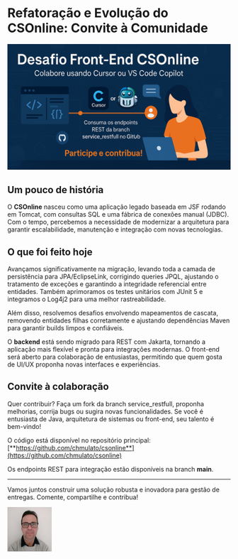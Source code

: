 # Refatoração e Evolução do CSOnline: Convite à Comunidade

![Participe do desafio](/articles/assets/img/2025_07_27_IMAGE_001.png)

## Um pouco de história

O **CSOnline** nasceu como uma aplicação legado baseada em JSF rodando em Tomcat, com consultas SQL e uma fábrica de conexões manual (JDBC). Com o tempo, percebemos a necessidade de modernizar a arquitetura para garantir escalabilidade, manutenção e integração com novas tecnologias.

## O que foi feito hoje

Avançamos significativamente na migração, levando toda a camada de persistência para JPA/EclipseLink, corrigindo queries JPQL, ajustando o tratamento de exceções e garantindo a integridade referencial entre entidades. Também aprimoramos os testes unitários com JUnit 5 e integramos o Log4j2 para uma melhor rastreabilidade.

Além disso, resolvemos desafios envolvendo mapeamentos de cascata, removendo entidades filhas corretamente e ajustando dependências Maven para garantir builds limpos e confiáveis.

O **backend** está sendo migrado para REST com Jakarta, tornando a aplicação mais flexível e pronta para integrações modernas. O front-end será aberto para colaboração de entusiastas, permitindo que quem gosta de UI/UX proponha novas interfaces e experiências.

## Convite à colaboração

Quer contribuir? Faça um fork da branch service_restfull, proponha melhorias, corrija bugs ou sugira novas funcionalidades. Se você é entusiasta de Java, arquitetura de sistemas ou front-end, seu talento é bem-vindo!

O código está disponível no repositório principal: [**https://github.com/chmulato/csonline**](https://github.com/chmulato/csonline)

Os endpoints REST para integração estão disponíveis na branch **main**.

---

Vamos juntos construir uma solução robusta e inovadora para gestão de entregas. Comente, compartilhe e contribua!

[![Christian Mulato](/articles/assets/img/foto_chri.jpg)](https://www.linkedin.com/in/chmulato/)
